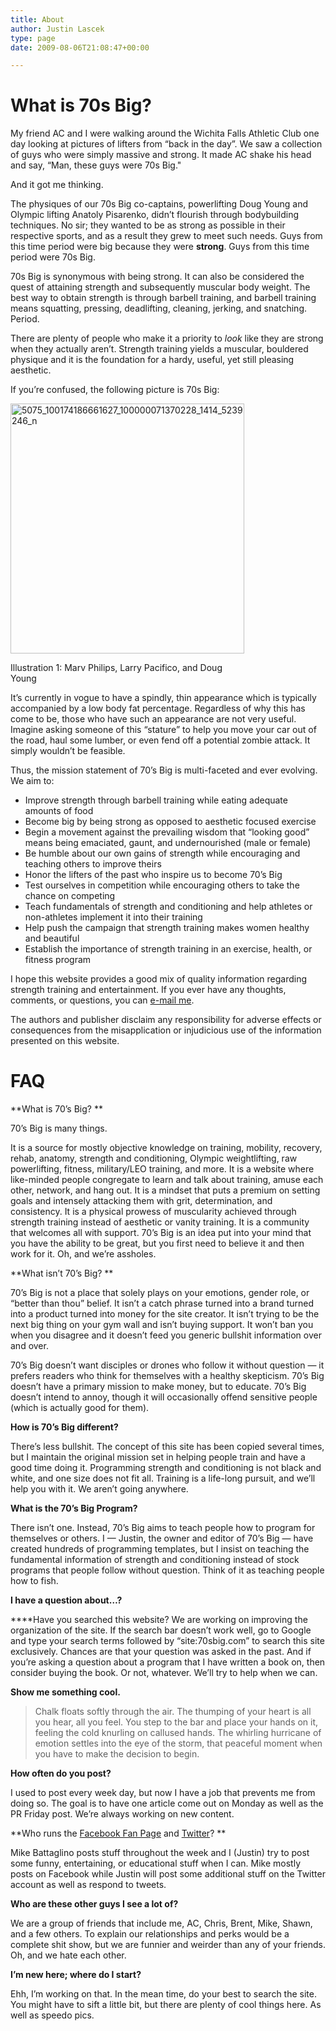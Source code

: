 ```yaml
---
title: About
author: Justin Lascek
type: page
date: 2009-08-06T21:08:47+00:00

---
```


# What is 70s Big?

My friend AC and I were walking around the Wichita Falls Athletic Club one day looking at pictures of lifters from “back in the day”. We saw a collection of guys who were simply massive and strong. It made AC shake his head and say, “Man, these guys were 70s Big."

And it got me thinking.

The physiques of our 70s Big co-captains, powerlifting Doug Young and Olympic lifting Anatoly Pisarenko, didn’t flourish through bodybuilding techniques. No sir; they wanted to be as strong as possible in their respective sports, and as a result they grew to meet such needs. Guys from this time period were big because they were **strong**.  Guys from this time period were 70s Big.

70s Big is synonymous with being strong. It can also be considered the quest of attaining strength and subsequently muscular body weight. The best way to obtain strength is through barbell training, and barbell training means squatting, pressing, deadlifting, cleaning, jerking, and snatching. Period.

There are plenty of people who make it a priority to _look_ like they are strong when they actually aren’t. Strength training yields a muscular, bouldered physique and it is the foundation for a hardy, useful, yet still pleasing aesthetic.

If you’re confused, the following picture is 70s Big:
    
<div id="attachment_33" style="width: 384px" class="wp-caption aligncenter">
  <img aria-describedby="caption-attachment-33" data-attachment-id="33" data-permalink="/about/5075_100174186661627_100000071370228_1414_5239246_n/" data-orig-file="/2009/08/5075_100174186661627_100000071370228_1414_5239246_n.jpg" data-orig-size="374,400" data-comments-opened="0" data-image-meta="{&quot;aperture&quot;:&quot;0&quot;,&quot;credit&quot;:&quot;&quot;,&quot;camera&quot;:&quot;&quot;,&quot;caption&quot;:&quot;&quot;,&quot;created_timestamp&quot;:&quot;0&quot;,&quot;copyright&quot;:&quot;&quot;,&quot;focal_length&quot;:&quot;0&quot;,&quot;iso&quot;:&quot;0&quot;,&quot;shutter_speed&quot;:&quot;0&quot;,&quot;title&quot;:&quot;&quot;}" data-image-title="5075_100174186661627_100000071370228_1414_5239246_n" data-image-description="" data-medium-file="/2009/08/5075_100174186661627_100000071370228_1414_5239246_n-280x300.jpg" data-large-file="/2009/08/5075_100174186661627_100000071370228_1414_5239246_n.jpg" class="size-full wp-image-33" src="/2009/08/5075_100174186661627_100000071370228_1414_5239246_n.jpg" alt="5075_100174186661627_100000071370228_1414_5239246_n" width="374" height="400" srcset="/2009/08/5075_100174186661627_100000071370228_1414_5239246_n.jpg 374w, /2009/08/5075_100174186661627_100000071370228_1414_5239246_n-280x300.jpg 280w" sizes="(max-width: 374px) 100vw, 374px" />
  
  <p id="caption-attachment-33" class="wp-caption-text">
    Illustration 1: Marv Philips, Larry Pacifico, and Doug Young
  </p>
</div>
    
It’s currently in vogue to have a spindly, thin appearance which is typically accompanied by a low body fat percentage. Regardless of why this has come to be, those who have such an appearance are not very useful. Imagine asking someone of this “stature” to help you move your car out of the road, haul some lumber, or even fend off a potential zombie attack. It simply wouldn’t be feasible.

Thus, the mission statement of 70’s Big is multi-faceted and ever evolving. We aim to:

* Improve strength through barbell training while eating adequate amounts of food
* Become big by being strong as opposed to aesthetic focused exercise
* Begin a movement against the prevailing wisdom that “looking good” means being emaciated, gaunt, and undernourished (male or female)
* Be humble about our own gains of strength while encouraging and teaching others to improve theirs
* Honor the lifters of the past who inspire us to become 70’s Big
* Test ourselves in competition while encouraging others to take the chance on competing
* Teach fundamentals of strength and conditioning and help athletes or non-athletes implement it into their training
* Help push the campaign that strength training makes women healthy and beautiful
* Establish the importance of strength training in an exercise, health, or fitness program

I hope this website provides a good mix of quality information regarding strength training and entertainment. If you ever have any thoughts, comments, or questions, you can <a href="mailto:Justin@70sbig.com">e-mail me</a>.

The authors and publisher disclaim any responsibility for adverse effects or consequences from the misapplication or injudicious use of the information presented on this website.

# FAQ

**What is 70&#8217;s Big? **

70&#8217;s Big is many things.

It is a source for mostly objective knowledge on training, mobility, recovery, rehab, anatomy, strength and conditioning, Olympic weightlifting, raw powerlifting, fitness, military/LEO training, and more. It is a website where like-minded people congregate to learn and talk about training, amuse each other, network, and hang out. It is a mindset that puts a premium on setting goals and intensely attacking them with grit, determination, and consistency. It is a physical prowess of muscularity achieved through strength training instead of aesthetic or vanity training. It is a community that welcomes all with support. 70&#8217;s Big is an idea put into your mind that you have the ability to be great, but you first need to believe it and then work for it. Oh, and we&#8217;re assholes.

**What isn&#8217;t 70&#8217;s Big? **

70&#8217;s Big is not a place that solely plays on your emotions, gender role, or &#8220;better than thou&#8221; belief. It isn&#8217;t a catch phrase turned into a brand turned into a product turned into money for the site creator. It isn&#8217;t trying to be the next big thing on your gym wall and isn&#8217;t buying support. It won&#8217;t ban you when you disagree and it doesn&#8217;t feed you generic bullshit information over and over.

70&#8217;s Big doesn&#8217;t want disciples or drones who follow it without question &#8212; it prefers readers who think for themselves with a healthy skepticism. 70&#8217;s Big doesn&#8217;t have a primary mission to make money, but to educate. 70&#8217;s Big doesn&#8217;t intend to annoy, though it will occasionally offend sensitive people (which is actually good for them).

**How is 70&#8217;s Big different?**

There&#8217;s less bullshit. The concept of this site has been copied several times, but I maintain the original mission set in helping people train and have a good time doing it. Programming strength and conditioning is not black and white, and one size does not fit all. Training is a life-long pursuit, and we&#8217;ll help you with it. We aren&#8217;t going anywhere.

**What is the 70&#8217;s Big Program?**

There isn&#8217;t one. Instead, 70&#8217;s Big aims to teach people how to program for themselves or others. I &#8212; Justin, the owner and editor of 70&#8217;s Big &#8212; have created hundreds of programming templates, but I insist on teaching the fundamental information of strength and conditioning instead of stock programs that people follow without question. Think of it as teaching people how to fish.

**I have a question about&#8230;?**

****Have you searched this website? We are working on improving the organization of the site. If the search bar doesn&#8217;t work well, go to Google and type your search terms followed by &#8220;site:70sbig.com&#8221; to search this site exclusively. Chances are that your question was asked in the past. And if you&#8217;re asking a question about a program that I have written a book on, then consider buying the book. Or not, whatever. We&#8217;ll try to help when we can.

**Show me something cool.**

> Chalk floats softly through the air. The thumping of your heart is all you hear, all you feel. You step to the bar and place your hands on it, feeling the cold knurling on callused hands. The whirling hurricane of emotion settles into the eye of the storm, that peaceful moment when you have to make the decision to begin.

**How often do you post?**

I used to post every week day, but now I have a job that prevents me from doing so. The goal is to have one article come out on Monday as well as the PR Friday post. We&#8217;re always working on new content.

**Who runs the <a href="http://www.facebook.com/70sBig" target="_blank">Facebook Fan Page</a> and <a href="https://twitter.com/70sBig" target="_blank">Twitter</a>? **

Mike Battaglino posts stuff throughout the week and I (Justin) try to post some funny, entertaining, or educational stuff when I can. Mike mostly posts on Facebook while Justin will post some additional stuff on the Twitter account as well as respond to tweets.

**Who are these other guys I see a lot of?**

We are a group of friends that include me, AC, Chris, Brent, Mike, Shawn, and a few others. To explain our relationships and perks would be a complete shit show, but we are funnier and weirder than any of your friends. Oh, and we hate each other.

**I&#8217;m new here; where do I start?**

Ehh, I&#8217;m working on that. In the mean time, do your best to search the site. You might have to sift a little bit, but there are plenty of cool things here. As well as speedo pics.